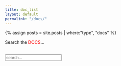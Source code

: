 ```yaml
---
title: doc_list
layout: default
permalink: "/docs/"
---
```

{% assign posts = site.posts | where:"type", "docs" %}

<p style="display:inline;">Search the <div style="color:red;display:inline;">DOCS</div>...</p>
&nbsp;
<!-- Html Elements for Search -->
<div id="search-container">
<input type="text" id="search-input" placeholder="search...">
<ul id="results-container"></ul>
</div>

<!-- Script pointing to search-script.js -->
<script src="/js/search-script.js" type="text/javascript"></script>

<!-- Configuration -->
<script>
SimpleJekyllSearch({
  searchInput: document.getElementById('search-input'),
  resultsContainer: document.getElementById('results-container'),
  json: '/search.json'
})
</script>
&nbsp;
